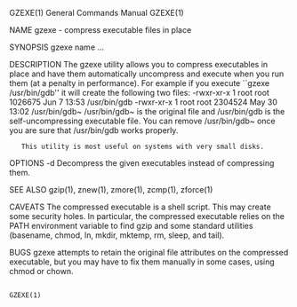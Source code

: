 GZEXE(1)                                                                                   General Commands Manual                                                                                   GZEXE(1)



NAME
       gzexe - compress executable files in place

SYNOPSIS
       gzexe name ...

DESCRIPTION
       The  gzexe utility allows you to compress executables in place and have them automatically uncompress and execute when you run them (at a penalty in performance).  For example if you execute ``gzexe
       /usr/bin/gdb'' it will create the following two files:
           -rwxr-xr-x  1 root root 1026675 Jun  7 13:53 /usr/bin/gdb
           -rwxr-xr-x  1 root root 2304524 May 30 13:02 /usr/bin/gdb~
       /usr/bin/gdb~ is the original file and /usr/bin/gdb is the self-uncompressing executable file.  You can remove /usr/bin/gdb~ once you are sure that /usr/bin/gdb works properly.

       This utility is most useful on systems with very small disks.

OPTIONS
       -d     Decompress the given executables instead of compressing them.

SEE ALSO
       gzip(1), znew(1), zmore(1), zcmp(1), zforce(1)

CAVEATS
       The compressed executable is a shell script.  This may create some security holes.  In particular, the compressed executable relies on the PATH environment variable to find gzip  and  some  standard
       utilities (basename, chmod, ln, mkdir, mktemp, rm, sleep, and tail).

BUGS
       gzexe attempts to retain the original file attributes on the compressed executable, but you may have to fix them manually in some cases, using chmod or chown.



                                                                                                                                                                                                     GZEXE(1)
